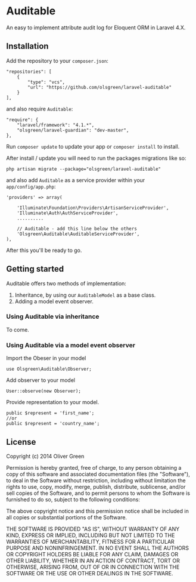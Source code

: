 # Auditable #
An easy to implement attribute audit log for Eloquent ORM in Laravel 4.X.

## Installation
Add the repository to your `composer.json`:

	"repositories": [
	    {
	        "type": "vcs",
	        "url": "https://github.com/olsgreen/laravel-auditable"
	    }
	],

and also require `Auditable`:

	
	"require": {
		"laravel/framework": "4.1.*",
		"olsgreen/laravel-guardian": "dev-master",
	},
Run `composer update` to update your app or `composer install` to install.

After install / update you will need to run the packages migrations like so:

	php artisan migrate --package="olsgreen/laravel-auditable"

and also add `Auditable` as a service provider within your `app/config/app.php`:

	'providers' => array(

		'Illuminate\Foundation\Providers\ArtisanServiceProvider',
		'Illuminate\Auth\AuthServiceProvider',
		..........

		// Auditable - add this line below the others
		'Olsgreen\Auditable\AuditableServiceProvider',
	),

After this you'll be ready to go.

## Getting started
Auditable offers two methods of implementation:

1. Inheritance, by using our `AuditableModel` as a base class.
2. Adding a model event observer.

### Using Auditable via inheritance
To come.

### Using Auditable via a model event observer
Import the Obeser in your model

	use Olsgreen\Auditable\Observer;

Add observer to your model

	User::observe(new Observer);

Provide representation to your model.

	public $represent = 'first_name'; 
	//or
	public $represent = 'country_name';


## License
Copyright (c) 2014 Oliver Green

Permission is hereby granted, free of charge, to any person obtaining a copy
of this software and associated documentation files (the "Software"), to deal
in the Software without restriction, including without limitation the rights
to use, copy, modify, merge, publish, distribute, sublicense, and/or sell
copies of the Software, and to permit persons to whom the Software is
furnished to do so, subject to the following conditions:

The above copyright notice and this permission notice shall be included in
all copies or substantial portions of the Software.

THE SOFTWARE IS PROVIDED "AS IS", WITHOUT WARRANTY OF ANY KIND, EXPRESS OR
IMPLIED, INCLUDING BUT NOT LIMITED TO THE WARRANTIES OF MERCHANTABILITY,
FITNESS FOR A PARTICULAR PURPOSE AND NONINFRINGEMENT. IN NO EVENT SHALL THE
AUTHORS OR COPYRIGHT HOLDERS BE LIABLE FOR ANY CLAIM, DAMAGES OR OTHER
LIABILITY, WHETHER IN AN ACTION OF CONTRACT, TORT OR OTHERWISE, ARISING FROM,
OUT OF OR IN CONNECTION WITH THE SOFTWARE OR THE USE OR OTHER DEALINGS IN
THE SOFTWARE.
